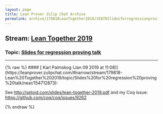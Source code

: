 ```yaml
---
layout: page
title: Lean Prover Zulip Chat Archive 
permalink: archive/179818LeanTogether2019/35870Slidesforregressionprovingtalk.html
---
```


## Stream: [Lean Together 2019](https://leanprover-community.github.io/archive/179818LeanTogether2019/index.html)
### Topic: [Slides for regression proving talk](https://leanprover-community.github.io/archive/179818LeanTogether2019/35870Slidesforregressionprovingtalk.html)

---

<base href="https://leanprover.zulipchat.com">
{% raw %}
#### [ Karl Palmskog (Jan 09 2019 at 11:08)](https://leanprover.zulipchat.com/#narrow/stream/179818-Lean%20Together%202019/topic/Slides%20for%20regression%20proving%20talk/near/154712873):
<p>See <a href="http://setoid.com/slides/lean-together-2019.pdf" target="_blank" title="http://setoid.com/slides/lean-together-2019.pdf">http://setoid.com/slides/lean-together-2019.pdf</a> and my Coq issue: <a href="https://github.com/coq/coq/issues/9262" target="_blank" title="https://github.com/coq/coq/issues/9262">https://github.com/coq/coq/issues/9262</a></p>


{% endraw %}
